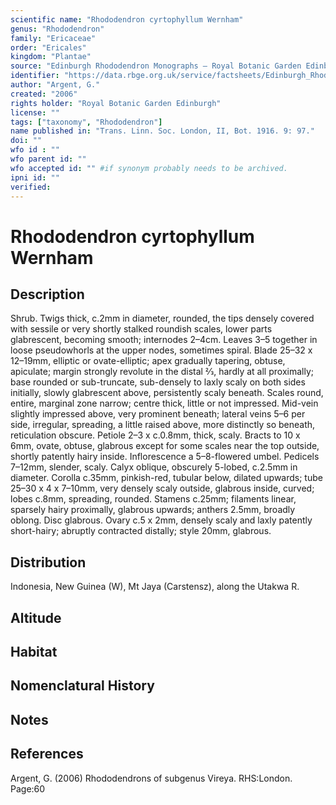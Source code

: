 ```yaml
---
scientific name: "Rhododendron cyrtophyllum Wernham"
genus: "Rhododendron"
family: "Ericaceae"
order: "Ericales"
kingdom: "Plantae"
source: "Edinburgh Rhododendron Monographs – Royal Botanic Garden Edinburgh"
identifier: "https://data.rbge.org.uk/service/factsheets/Edinburgh_Rhododendron_Monographs.xhtml"
author: "Argent, G."
created: "2006"
rights holder: "Royal Botanic Garden Edinburgh"
license: ""
tags: ["taxonomy", "Rhododendron"]
name published in: "Trans. Linn. Soc. London, II, Bot. 1916. 9: 97."
doi: ""
wfo id : ""
wfo parent id: ""
wfo accepted id: "" #if synonym probably needs to be archived.                      
ipni id: ""
verified:
---
```


                       

# Rhododendron cyrtophyllum Wernham

## Description
Shrub. Twigs thick, c.2mm in diameter, rounded, the tips densely covered with sessile or very shortly stalked roundish scales, lower parts glabrescent, becoming smooth; internodes 2–4cm. Leaves 3–5 together in loose pseudowhorls at the upper nodes, sometimes spiral. Blade 25–32 x 12–19mm, elliptic or ovate-elliptic; apex gradually tapering, obtuse, apiculate; margin strongly revolute in the distal 2⁄3, hardly at all proximally; base rounded or sub-truncate, sub-densely to laxly scaly on both sides initially, slowly glabrescent above, persistently scaly beneath. Scales round, entire, marginal zone narrow; centre thick, little or not impressed. Mid-vein slightly impressed above, very prominent beneath; lateral veins 5–6 per side, irregular, spreading, a little raised above, more distinctly so beneath, reticulation obscure. Petiole 2–3 x c.0.8mm, thick, scaly. Bracts to 10 x 6mm, ovate, obtuse, glabrous except for some scales near the top outside, shortly patently hairy inside. Inflorescence a 5–8-flowered umbel. Pedicels 7–12mm, slender, scaly. Calyx oblique, obscurely 5-lobed, c.2.5mm in diameter. Corolla c.35mm, pinkish-red, tubular below, dilated upwards; tube 25–30 x 4 x 7–10mm, very densely scaly outside, glabrous inside, curved; lobes c.8mm, spreading, rounded. Stamens c.25mm; filaments linear, sparsely hairy proximally, glabrous upwards; anthers 2.5mm, broadly oblong. Disc glabrous. Ovary c.5 x 2mm, densely scaly and laxly patently short-hairy; abruptly contracted distally; style 20mm, glabrous.

## Distribution
Indonesia, New Guinea (W), Mt Jaya (Carstensz), along the Utakwa R.

## Altitude


## Habitat


## Nomenclatural History

                       
## Notes


## References

Argent, G. (2006) Rhododendrons of subgenus Vireya. RHS:London. Page:60
